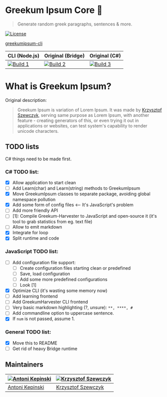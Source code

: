 # Greekum Ipsum Core 📝

> Generate random greek paragraphs, sentences & more.

[![License](https://img.shields.io/npm/l/greekumipsum-cli.svg)](https://opensource.org/licenses/MIT)

[greekumipsum-cli](https://github.com/Greekum/greekumipsum-cli)


| CLI (Node.js)     | Original (Bridge) | Original (C#)     |
|-------------------|-------------------|-------------------|
| [![Build 1](https://travis-matrix-badges.herokuapp.com/repos/Greekum/greekumipsum-cli/branches/master/1)](https://travis-ci.org/Greekum/greekumipsum-cli) | [![Build 2](https://travis-matrix-badges.herokuapp.com/repos/Greekum/greekumipsum-core/branches/master/2)](https://travis-ci.org/Greekum/greekumipsum-core) | [![Build 3](https://travis-matrix-badges.herokuapp.com/repos/Greekum/greekumipsum-core/branches/master/3)](https://travis-ci.org/Greekum/greekumipsum-core) |

# What is Greekum Ipsum?
Original description:

> Greekum Ipsum is variation of Lorem Ipsum. It was made by [Krzysztof Szewczyk](https://github.com/KrzysztofSzewczyk), serving same purpose as Lorem Ipsum, with another feature - creating generators of this, or even trying it out in applications or websites, can test system's capability to render unicode characters.


## TODO lists

C# things need to be made first.

### C# TODO list:
 * [X] Allow application to start clean
 * [ ] Add Learn(char) and Learn(string) methods to GreekumIpsum
 * [X] Move GreekumIpsum classes to separate package, avoiding global namespace pollution
 * [X] Add some form of config files <-- It's JavaScript's problem
 * [ ] Add more friendly API
 * [ ] [1]: Compile Greekum-Harvester to JavaScript and open-source it (it's tool to grab statistics from eg. text file)
 * [ ] Allow to emit markdown
 * [X] Integrate for loop
 * [X] Split runtime and code

### JavaScript TODO list:
 * [ ] Add configuration file support:
   * [ ] Create configuration files starting clean or predefined
   * [ ] Save, load configuration
   * [ ] Add some more predefined configurations
   * [ ] Look [1]
  * [X] Optimize CLI (it's wasting some memory now)
  * [ ] Add learning frontend
  * [ ] Add GreekumHarvester CLI frontend
  * [ ] Very basic markdown highlighting (?, unsure): `**, ****, # `
  * [ ] Add commandline option to uppercase sentence.
  * [X] If `num` is not passed, assume 1.

### General TODO list:
 * [X] Move this to README
 * [ ] Get rid of heavy Bridge runtime
 
 ## Maintainers

[![Antoni Kepinski](https://github.com/xxczaki.png?size=100)](https://kepinski.me) | [![Krzysztof Szewczyk](https://github.com/KrzysztofSzewczyk.png?size=100)](https://github.com/KrzysztofSzewczyk)
---|---
[Antoni Kepinski](https://kepinski.me) | [Krzysztof Szewczyk](https://github.com/KrzysztofSzewczyk)
